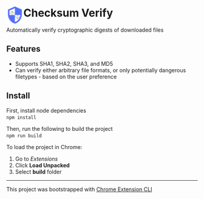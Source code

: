 # <img src="public/icons/icon_48.png" width="45" align="left"> Checksum Verify

Automatically verify cryptographic digests of downloaded files

## Features
- Supports SHA1, SHA2, SHA3, and  MD5
- Can verify either arbitrary file formats, or only potentially dangerous filetypes - based on the user preference
## Install
First, install node dependencies  
`npm install`

Then, run the following to build the project  
`npm run build`

To load the project in Chrome:  
1. Go to *Extensions* 
2. Click **Load Unpacked** 
3. Select **build** folder

---

This project was bootstrapped with [Chrome Extension CLI](https://github.com/dutiyesh/chrome-extension-cli)


